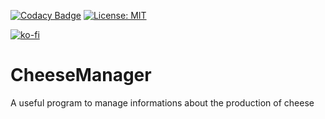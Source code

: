 [![Codacy Badge](https://api.codacy.com/project/badge/Grade/6f08290688fb4213921b8980d2616a91)](https://app.codacy.com/app/rob93c/CheeseManager?utm_source=github.com&utm_medium=referral&utm_content=rob93c/CheeseManager&utm_campaign=Badge_Grade_Dashboard) [![License: MIT](https://img.shields.io/badge/License-MIT-yellow.svg)](https://opensource.org/licenses/MIT)

[![ko-fi](https://www.ko-fi.com/img/githubbutton_sm.svg)](https://ko-fi.com/Y8Y2UIWJ)

# CheeseManager

A useful program to manage informations about the production of cheese
